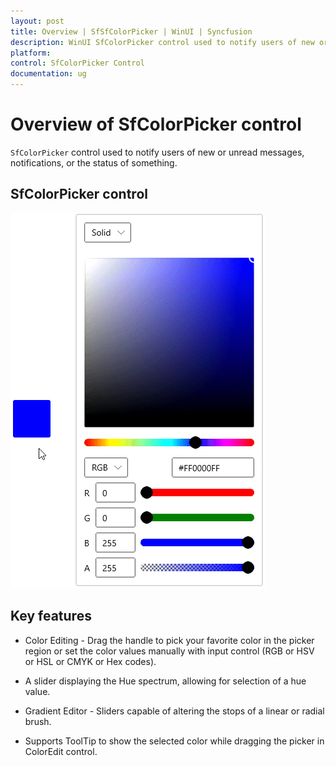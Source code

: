 ```yaml
---
layout: post
title: Overview | SfSfColorPicker | WinUI | Syncfusion
description: WinUI SfColorPicker control used to notify users of new or unread messages, notifications, or the status of something and different features.
platform: 
control: SfColorPicker Control
documentation: ug
---
```


# Overview of SfColorPicker control

`SfColorPicker` control used to notify users of new or unread messages, notifications, or the status of something. 

## SfColorPicker control

![Displaying the SfColorPicker control](Getting-Started_images/SelectColorAtruntime.gif)

## Key features

* Color Editing - Drag the handle to pick your favorite color in the picker region or set the color values manually with input control (RGB or HSV or HSL or CMYK or Hex codes).

* A slider displaying the Hue spectrum, allowing for selection of a hue value.

* Gradient Editor - Sliders capable of altering the stops of a linear or radial brush.

* Supports ToolTip to show the selected color while dragging the picker in ColorEdit control.
